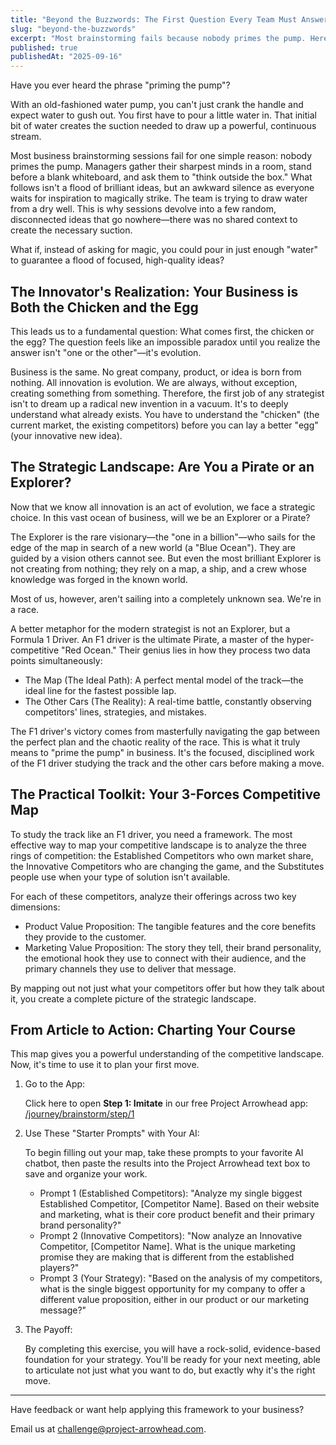 ```yaml
---
title: "Beyond the Buzzwords: The First Question Every Team Must Answer Before Brainstorming"
slug: "beyond-the-buzzwords"
excerpt: "Most brainstorming fails because nobody primes the pump. Here’s how to create the right context so ideas flow—and where real innovation actually hides."
published: true
publishedAt: "2025-09-16"
---
```


Have you ever heard the phrase "priming the pump"?

With an old-fashioned water pump, you can't just crank the handle and expect water to gush out. You first have to pour a little water in. That initial bit of water creates the suction needed to draw up a powerful, continuous stream.

Most business brainstorming sessions fail for one simple reason: nobody primes the pump. Managers gather their sharpest minds in a room, stand before a blank whiteboard, and ask them to "think outside the box." What follows isn't a flood of brilliant ideas, but an awkward silence as everyone waits for inspiration to magically strike. The team is trying to draw water from a dry well. This is why sessions devolve into a few random, disconnected ideas that go nowhere—there was no shared context to create the necessary suction.

What if, instead of asking for magic, you could pour in just enough "water" to guarantee a flood of focused, high-quality ideas?

## The Innovator's Realization: Your Business is Both the Chicken and the Egg

This leads us to a fundamental question: What comes first, the chicken or the egg? The question feels like an impossible paradox until you realize the answer isn't "one or the other"—it's evolution.

Business is the same. No great company, product, or idea is born from nothing. All innovation is evolution. We are always, without exception, creating something from something. Therefore, the first job of any strategist isn't to dream up a radical new invention in a vacuum. It's to deeply understand what already exists. You have to understand the "chicken" (the current market, the existing competitors) before you can lay a better "egg" (your innovative new idea).

## The Strategic Landscape: Are You a Pirate or an Explorer?

Now that we know all innovation is an act of evolution, we face a strategic choice. In this vast ocean of business, will we be an Explorer or a Pirate?

The Explorer is the rare visionary—the "one in a billion"—who sails for the edge of the map in search of a new world (a "Blue Ocean"). They are guided by a vision others cannot see. But even the most brilliant Explorer is not creating from nothing; they rely on a map, a ship, and a crew whose knowledge was forged in the known world.

Most of us, however, aren't sailing into a completely unknown sea. We're in a race.

A better metaphor for the modern strategist is not an Explorer, but a Formula 1 Driver. An F1 driver is the ultimate Pirate, a master of the hyper-competitive "Red Ocean." Their genius lies in how they process two data points simultaneously:

- The Map (The Ideal Path): A perfect mental model of the track—the ideal line for the fastest possible lap.
- The Other Cars (The Reality): A real-time battle, constantly observing competitors' lines, strategies, and mistakes.

The F1 driver's victory comes from masterfully navigating the gap between the perfect plan and the chaotic reality of the race. This is what it truly means to "prime the pump" in business. It's the focused, disciplined work of the F1 driver studying the track and the other cars before making a move.

## The Practical Toolkit: Your 3-Forces Competitive Map

To study the track like an F1 driver, you need a framework. The most effective way to map your competitive landscape is to analyze the three rings of competition: the Established Competitors who own market share, the Innovative Competitors who are changing the game, and the Substitutes people use when your type of solution isn't available.

For each of these competitors, analyze their offerings across two key dimensions:

- Product Value Proposition: The tangible features and the core benefits they provide to the customer.
- Marketing Value Proposition: The story they tell, their brand personality, the emotional hook they use to connect with their audience, and the primary channels they use to deliver that message.

By mapping out not just what your competitors offer but how they talk about it, you create a complete picture of the strategic landscape.

## From Article to Action: Charting Your Course

This map gives you a powerful understanding of the competitive landscape. Now, it's time to use it to plan your first move.

1. Go to the App:

   Click here to open **Step 1: Imitate** in our free Project Arrowhead app: [/journey/brainstorm/step/1](/journey/brainstorm/step/1)

2. Use These "Starter Prompts" with Your AI:

   To begin filling out your map, take these prompts to your favorite AI chatbot, then paste the results into the Project Arrowhead text box to save and organize your work.

   - Prompt 1 (Established Competitors): "Analyze my single biggest Established Competitor, [Competitor Name]. Based on their website and marketing, what is their core product benefit and their primary brand personality?"
   - Prompt 2 (Innovative Competitors): "Now analyze an Innovative Competitor, [Competitor Name]. What is the unique marketing promise they are making that is different from the established players?"
   - Prompt 3 (Your Strategy): "Based on the analysis of my competitors, what is the single biggest opportunity for my company to offer a different value proposition, either in our product or our marketing message?"

3. The Payoff:

   By completing this exercise, you will have a rock-solid, evidence-based foundation for your strategy. You'll be ready for your next meeting, able to articulate not just what you want to do, but exactly why it's the right move.

---

Have feedback or want help applying this framework to your business?

Email us at [challenge@project-arrowhead.com](mailto:challenge@project-arrowhead.com).

